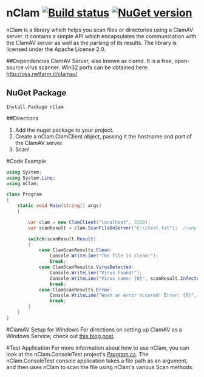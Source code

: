 # nClam  [![Build status](https://ci.appveyor.com/api/projects/status/bka4oktv8aw3r985?svg=true)](https://ci.appveyor.com/project/tekmaven/nclam) [![NuGet version](https://badge.fury.io/nu/nClam.svg)](http://badge.fury.io/nu/nClam) #
nClam is a library which helps you scan files or directories using a ClamAV server.  It contains a simple API which encapsulates the communication with the ClamAV server as well as the parsing of its results.  The library is licensed under the Apache License 2.0.

##Dependencies
ClamAV Server, also known as clamd.  It is a free, open-source virus scanner.  Win32 ports can be obtained here: http://oss.netfarm.it/clamav/

## NuGet Package

    Install-Package nClam

##Directions
1. Add the nuget package to your project.
2. Create a nClam.ClamClient object, passing it the hostname and port of the ClamAV server.
3. Scan!

#Code Example
```csharp
using System;
using System.Linq;
using nClam;

class Program
{
    static void Main(string[] args)
    {

        var clam = new ClamClient("localhost", 3310);
        var scanResult = clam.ScanFileOnServer("C:\\test.txt");  //any file you would like!

        switch(scanResult.Result)
        {
            case ClamScanResults.Clean:
                Console.WriteLine("The file is clean!");
                break;
            case ClamScanResults.VirusDetected:
                Console.WriteLine("Virus Found!");
                Console.WriteLine("Virus name: {0}", scanResult.InfectedFiles.First().VirusName);
                break;
            case ClamScanResults.Error:
                Console.WriteLine("Woah an error occured! Error: {0}", scanResult.RawResult);
                break;
        }
    }
}
```

#ClamAV Setup for Windows
For directions on setting up ClamAV as a Windows Service, check out [this blog post](http://architectryan.com/2011/05/19/nclam-a-dotnet-library-to-virus-scan/).

#Test Application
For more information about how to use nClam, you can look at the nClam.ConsoleTest project's [Program.cs](https://github.com/tekmaven/nClam/blob/master/nClam.ConsoleTest/Program.cs).  The nClam.ConsoleTest console application takes a file path as an argument, and then uses nClam to scan the file using nClam's various Scan methods.
